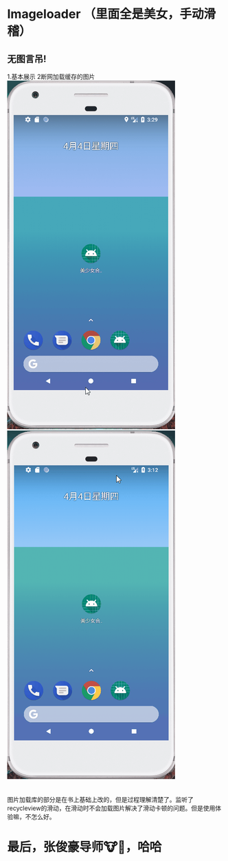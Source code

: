 # Imageloader （里面全是美女，手动滑稽）
## 无图言吊!
1.基本展示                                      2断网加载缓存的图片\
![](https://github.com/kiritoj/MyImageLoad/blob/master/picture/yanshi4.gif)
![](https://github.com/kiritoj/MyImageLoad/blob/master/picture/yanshi2.gif)\
\
\
图片加载库的部分是在书上基础上改的，但是过程理解清楚了。监听了recycleview的滑动，在滑动时不会加载图片解决了滑动卡顿的问题。但是使用体验嘛，不怎么好。
# 最后，张俊豪导师🐮🍺，哈哈
